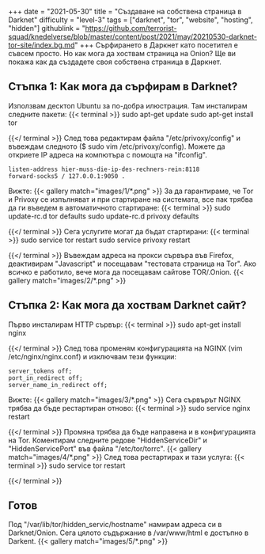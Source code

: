 +++
date = "2021-05-30"
title = "Създаване на собствена страница в Darknet"
difficulty = "level-3"
tags = ["darknet", "tor", "website", "hosting", "hidden"]
githublink = "https://github.com/terrorist-squad/knedelverse/blob/master/content/post/2021/may/20210530-darknet-tor-site/index.bg.md"
+++
Сърфирането в Даркнет като посетител е съвсем просто. Но как мога да хоствам страница на Onion? Ще ви покажа как да създадете своя собствена страница в Даркнет.
## Стъпка 1: Как мога да сърфирам в Darknet?
Използвам десктоп Ubuntu за по-добра илюстрация. Там инсталирам следните пакети:
{{< terminal >}}
sudo apt-get update
sudo apt-get install tor 

{{</ terminal >}}
След това редактирам файла "/etc/privoxy/config" и въвеждам следното ($ sudo vim /etc/privoxy/config). Можете да откриете IP адреса на компютъра с помощта на "ifconfig".
```
listen-address hier-muss-die-ip-des-rechners-rein:8118
forward-socks5 / 127.0.0.1:9050 .

```
Вижте:
{{< gallery match="images/1/*.png" >}}
За да гарантираме, че Tor и Privoxy се изпълняват и при стартиране на системата, все пак трябва да ги въведем в автоматичното стартиране:
{{< terminal >}}
sudo update-rc.d tor defaults
sudo update-rc.d privoxy defaults

{{</ terminal >}}
Сега услугите могат да бъдат стартирани:
{{< terminal >}}
sudo service tor restart
sudo service privoxy restart

{{</ terminal >}}
Въвеждам адреса на прокси сървъра във Firefox, деактивирам "Javascript" и посещавам "тестовата страница на Tor". Ако всичко е работило, вече мога да посещавам сайтове TOR/.Onion.
{{< gallery match="images/2/*.png" >}}

## Стъпка 2: Как мога да хоствам Darknet сайт?
Първо инсталирам HTTP сървър:
{{< terminal >}}
sudo apt-get install nginx

{{</ terminal >}}
След това променям конфигурацията на NGINX (vim /etc/nginx/nginx.conf) и изключвам тези функции:
```
server_tokens off;
port_in_redirect off;
server_name_in_redirect off;

```
Вижте:
{{< gallery match="images/3/*.png" >}}
Сега сървърът NGINX трябва да бъде рестартиран отново:
{{< terminal >}}
sudo service nginx restart

{{</ terminal >}}
Промяна трябва да бъде направена и в конфигурацията на Tor. Коментирам следните редове "HiddenServiceDir" и "HiddenServicePort" във файла "/etc/tor/torrc".
{{< gallery match="images/4/*.png" >}}
След това рестартирах и тази услуга:
{{< terminal >}}
sudo service tor restart

{{</ terminal >}}

## Готов
Под "/var/lib/tor/hidden_servic/hostname" намирам адреса си в Darknet/Onion. Сега цялото съдържание в /var/www/html е достъпно в Darkent.
{{< gallery match="images/5/*.png" >}}